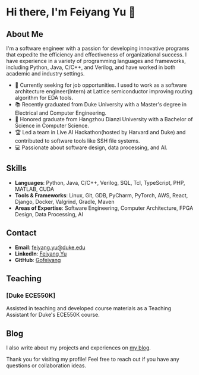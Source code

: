 # Hi there, I'm Feiyang Yu 👋

## About Me

I'm a software engineer with a passion for developing innovative programs that expedite the efficiency and effectiveness of organizational success. I have experience in a variety of programming languages and frameworks, including Python, Java, C/C++, and Verilog, and have worked in both academic and industry settings.

- 💼 Currently seeking for job opportunities. I used to work as a software architecture engineer(Intern) at Lattice semiconductor improving routing algorithm for EDA tools.
- 📚 Recently graduated from Duke University with a Master's degree in Electrical and Computer Engineering.
- 🏅 Honored graduate from Hangzhou Dianzi University with a Bachelor of Science in Computer Science.
- 🏆 Led a team in Live AI Hackathon(hosted by Harvard and Duke) and contributed to software tools like SSH file systems.
- 💻 Passionate about software design, data processing, and AI.
  

## Skills

- **Languages**: Python, Java, C/C++, Verilog, SQL, Tcl, TypeScript, PHP, MATLAB, CUDA
- **Tools & Frameworks**: Linux, Git, GDB, PyCharm, PyTorch, AWS, React, Django, Docker, Valgrind, Gradle, Maven
- **Areas of Expertise**: Software Engineering, Computer Architecture, FPGA Design, Data Processing, AI

## Contact

- **Email**: [feiyang.yu@duke.edu](mailto:feiyang.yu@duke.edu)
- **LinkedIn**: [Feiyang Yu](https://www.linkedin.com/in/feiyang-frank-yu-0105b121a/)
- **GitHub**: [Gofeiyang](https://github.com/Gofeiyang)

## Teaching

### [Duke ECE550K]
Assisted in teaching and developed course materials as a Teaching Assistant for Duke's ECE550K course.

## Blog

I also write about my projects and experiences on [my blog](https://gofeiyang.github.io/blog).

Thank you for visiting my profile! Feel free to reach out if you have any questions or collaboration ideas.

<!--
**Gofeiyang/Gofeiyang** is a ✨ _special_ ✨ repository because its `README.md` (this file) appears on your GitHub profile.

Here are some ideas to get you started:

- 🔭 I’m currently working on ...
- 🌱 I’m currently learning ...
- 👯 I’m looking to collaborate on ...
- 🤔 I’m looking for help with ...
- 💬 Ask me about ...
- 📫 How to reach me: ...
- 😄 Pronouns: ...
- ⚡ Fun fact: ...
-->

